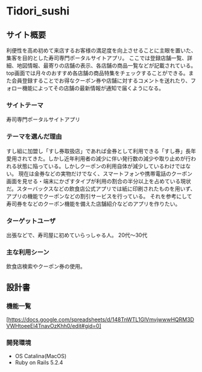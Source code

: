 # Tidori_sushi

## サイト概要
利便性を高め初めて来店するお客様の満足度を向上させることに主眼を置いた、集客を目的とした寿司専門ポータルサイトアプリ。
ここでは登録店舗一覧、詳細、地図情報、最寄りの店舗の表示、各店舗の商品一覧などが記載されている。top画面では月々のおすすめ各店舗の商品特集をチェックすることができる。また会員登録することでお得なクーポン券や店舗に対するコメントを送れたり、フォロー機能によってその店舗の最新情報が通知で届くようになる。


### サイトテーマ
寿司専門ポータルサイトアプリ

### テーマを選んだ理由
すし組に加盟し「すし券取扱店」であれば金券として利用できる「すし券」長年愛用されてきた。しかし近年利用者の減少に伴い発行数の減少や取り止めが行われる状態に陥っている。しかしクーポンの利用自体が減少しているわけではない。
現在は金券などの実物だけでなく、スマートフォンや携帯電話のクーポン画面を見せる・端末にかざすタイプが利用の割合の半分以上を占めている現状だ。スターバックスなどの飲食店公式アプリでは紙に印刷されたものを用いず、アプリの機能でクーポンなどの割引サービスを行っている。
それを参考にして寿司券をなどのクーポン機能を備えた店舗紹介などのアプリを作りたい。

### ターゲットユーザ
出張などで、寿司屋に初めていらっしゃる人。
20代〜30代

### 主な利用シーン
飲食店検索やクーポン券の使用。

## 設計書

### 機能一覧
[https://docs.google.com/spreadsheets/d/148TnWTL1GlVmvjwwwHQRM3DVWHtoeeEl4TnavOzKhh0/edit#gid=0]

### 開発環境

- OS Catalina(MacOS)
- Ruby on Rails 5.2.4
